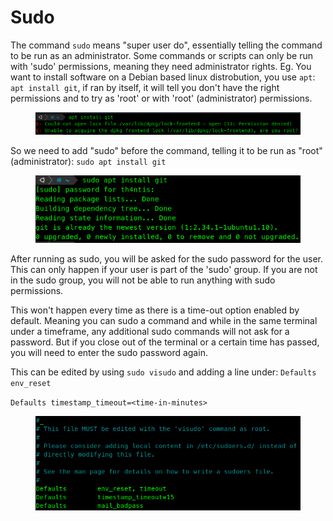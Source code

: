 # Sudo

The command `sudo` means "super user do", essentially telling the command to be run as an administrator. Some commands or scripts can only be run with 'sudo' permissions, meaning they need administrator rights. Eg. You want to install software on a Debian based linux distrobution, you use `apt`: `apt install git`, if ran by itself, it will tell you don't have the right permissions and to try as 'root' or with 'root' (administrator) permissions.

<figure><img src="../.gitbook/assets/image (7) (1) (1) (1) (1) (1).png" alt=""><figcaption></figcaption></figure>

So we need to add "sudo" before the command, telling it to be run as "root" (administrator): `sudo apt install git`

<figure><img src="../.gitbook/assets/image (1) (1) (1) (1) (1) (1) (1) (1) (1) (1).png" alt=""><figcaption></figcaption></figure>

After running as sudo, you will be asked for the sudo password for the user. This can only happen if your user is part of the 'sudo' group. If you are not in the sudo group, you will not be able to run anything with sudo permissions.

This won't happen every time as there is a time-out option enabled by default. Meaning you can sudo a command and while in the same terminal under a timeframe, any additional sudo commands will not ask for a password. But if you close out of the terminal or a certain time has passed, you will need to enter the sudo password again.

This can be edited by using `sudo visudo` and adding a line under: `Defaults env_reset`

`Defaults timestamp_timeout=<time-in-minutes>`

<figure><img src="../.gitbook/assets/image (3) (1) (1) (1) (1) (1) (1) (1).png" alt=""><figcaption></figcaption></figure>
